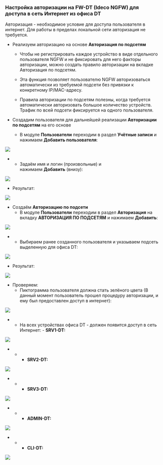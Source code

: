 ### Настройка авторизации на FW-DT (Ideco NGFW) для доступа в сеть Интернет из офиса DT

Авторизация - необходимое условие для доступа пользователя в интернет. Для работы в пределах локальной сети авторизация не требуется.

- Реализуем авторизацию на основе **Авторизация по подсетям**
    - Чтобы не регистрировать каждое устройство в виде отдельного пользователя NGFW и не фиксировать для него факторы авторизации, можно создать правило авторизации на вкладке Авторизация по подсетям.
        
    - Эта функция позволяет пользователю NGFW авторизоваться автоматически из требуемой подсети без привязки к конкретному IP/MAC-адресу.
        
    - Правила авторизации по подсетям полезны, когда требуется автоматически авторизовать большое количество устройств. Трафик по всей подсети фиксируется на одного пользователя.
        

- Создадим пользователя для дальнейшей реализации **Авторизации по подсетям** на его основе
    - В модуле **Пользователи** переходим в раздел **Учётные записи** и нажимаем **Добавить пользователя**:

![](https://sysahelper.ru/pluginfile.php/859/mod_page/content/2/image.png)

- - Задаём имя и логин (произвольные) и нажимаем **Добавить** (внизу):

![](https://sysahelper.ru/pluginfile.php/859/mod_page/content/2/image%20%281%29.png)

- Результат:

![](https://sysahelper.ru/pluginfile.php/859/mod_page/content/2/image%20%282%29.png)

- Создаём **Авторизацию по подсети**
    - В модуле **Пользователи** переходим в раздел **Авторизация** на вкладку **АВТОРИЗАЦИЯ ПО ПОДСЕТЯМ** и нажимаем **Добавить**:

![](https://sysahelper.ru/pluginfile.php/859/mod_page/content/2/image%20%283%29.png)

- - Выбираем ранее созданного пользователя и указываем подсеть выделенную для офиса DT:

![](https://sysahelper.ru/pluginfile.php/859/mod_page/content/2/image%20%284%29.png)

- Результат:

![](https://sysahelper.ru/pluginfile.php/859/mod_page/content/2/image%20%285%29.png)

- Проверяем:
    - Пиктограмма пользователя должна стать зелёного цвета (В данный момент пользователь прошел процедуру авторизации, и ему был предоставлен доступ в интернет):

![](https://sysahelper.ru/pluginfile.php/859/mod_page/content/2/image%20%286%29.png)

- - На всех устройствах офиса DT - должен появится доступ в сеть Интернет:
        - **SRV1-DT:**

**![](https://sysahelper.ru/pluginfile.php/859/mod_page/content/2/image%20%2810%29.png)**

- - - **SRV2-DT:**

**![](https://sysahelper.ru/pluginfile.php/859/mod_page/content/2/image%20%2811%29.png)**

- - - **SRV3-DT:**

**![](https://sysahelper.ru/pluginfile.php/859/mod_page/content/2/image%20%2812%29.png)**

- - - **ADMIN-DT:**

**![](https://sysahelper.ru/pluginfile.php/859/mod_page/content/2/image%20%288%29.png)**

- - - **CLI-DT:**

**![](https://sysahelper.ru/pluginfile.php/859/mod_page/content/2/image%20%289%29.png)**